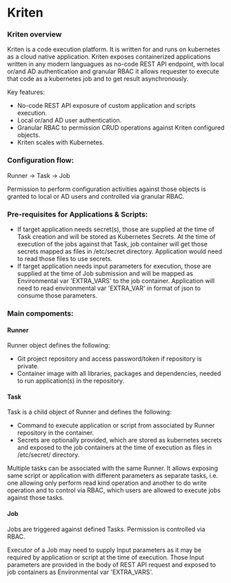 # Kriten

### Kriten overview


Kriten is a code execution platform. It is written for and runs on kubernetes as a cloud native application. Kriten exposes containerized applications written in any modern languagues as no-code REST API endpoint, with local or/and AD authentication and granular RBAC it allows requester to execute that code as a kubernetes job and to get result asynchronously. 

Key features:
- No-code REST API exposure of custom application and scripts execution.
- Local or/and AD user authentication.
- Granular RBAC to permission CRUD operations against Kriten configured objects.
- Kriten scales with Kubernetes.


### Configuration flow:

Runner -> Task -> Job

Permission to perform configuration activities against those objects is granted to local or AD users and controlled via granular RBAC.


### Pre-requisites for Applications & Scripts:

* If target application needs secret(s), those are supplied at the time of Task creation and will be stored as Kubernetes Secrets. At the time of execution of the jobs against that Task, job container will get those secrets mapped as files in /etc/secret directory. Application would need to read those files to use secrets.
* If target application needs input parameters for execution, those are supplied at the time of Job submission and will be mapped as Environmental var 'EXTRA_VARS' to the job container. Application will need to read environmental var 'EXTRA_VAR' in format of json to consume those parameters.

### Main compoments:

#### Runner

Runner object defines the following:
* Git project repository and access password/token if repository is private.
* Container image with all libraries, packages and dependencies, needed to run application(s) in the repository.

#### Task

Task is a child object of Runner and defines the following:
* Command to execute application or script from associated by Runner repository in the container.
* Secrets are optionally provided, which are stored as kubernetes secrets and exposed to the job containers at the time of execution as files in /etc/secret/ directory.

Multiple tasks can be associated with the same Runner. It allows exposing same script or application with different parameters as separate tasks, i.e. one allowing only perform read kind operation and another to do write operation and to control via RBAC, which users are allowed to execute jobs against those tasks. 

#### Job

Jobs are triggered against defined Tasks. Permission is controlled via RBAC.

Executor of a Job may need to supply Input parameters as it may be required by application or script at the time of execution. Those Input parameters are provided in the body of REST API request and exposed to job containers as Environmental var 'EXTRA_VARS'. 
